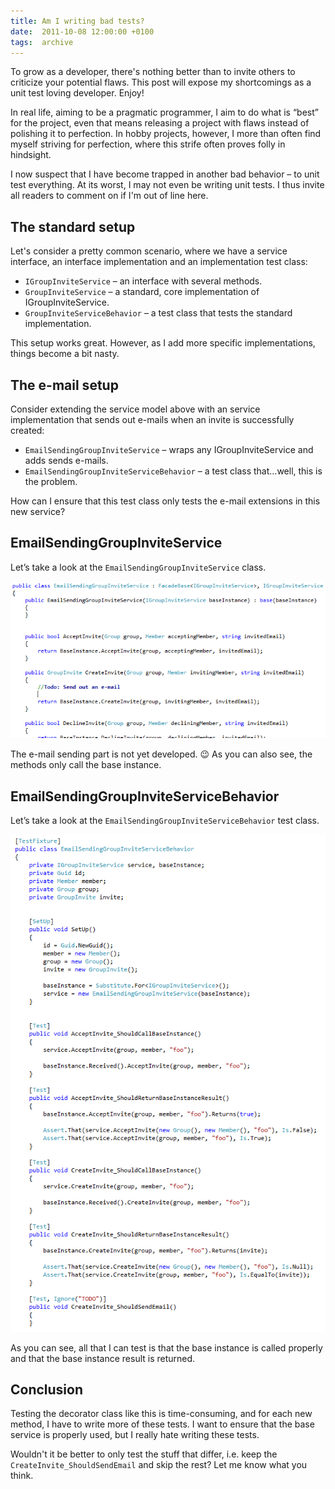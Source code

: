 ```yaml
---
title: Am I writing bad tests?
date:  2011-10-08 12:00:00 +0100
tags:  archive
---
```


To grow as a developer, there's nothing better than to invite others to criticize
your potential flaws. This post will expose my shortcomings as a unit test loving
developer. Enjoy!

In real life, aiming to be a pragmatic programmer, I aim to do what is “best” for
the project, even that means releasing a project with flaws instead of polishing
it to perfection. In hobby projects, however, I more than often find myself striving
for perfection, where this strife often proves folly in hindsight.

I now suspect that I have become trapped in another bad behavior – to unit test
everything. At its worst, I may not even be writing unit tests. I thus invite all
readers to comment on if I'm out of line here.


## The standard setup

Let's consider a pretty common scenario, where we have a service interface, an 
interface implementation and an implementation test class:

- `IGroupInviteService` – an interface with several methods.
- `GroupInviteService` – a standard, core implementation of IGroupInviteService.
- `GroupInviteServiceBehavior` – a test class that tests the standard implementation.

This setup works great. However, as I add more specific implementations, things become
a bit nasty.


## The e-mail setup

Consider extending the service model above with an service implementation that sends
out e-mails when an invite is successfully created:

- `EmailSendingGroupInviteService` – wraps any IGroupInviteService and adds sends e-mails.
- `EmailSendingGroupInviteServiceBehavior` – a test class that...well, this is the problem.

How can I ensure that this test class only tests the e-mail extensions in this new service?


## EmailSendingGroupInviteService

Let’s take a look at the `EmailSendingGroupInviteService` class.

![EmailSendingGroupInviteService](/assets/blog/11/1008-1.png "EmailSendingGroupInviteService")

The e-mail sending part is not yet developed. 😉 As you can also see, the methods only
call the base instance.


## EmailSendingGroupInviteServiceBehavior

Let’s take a look at the `EmailSendingGroupInviteServiceBehavior` test class.

![EmailSendingGroupInviteServiceBehavior](/assets/blog/11/1008-2.png "EmailSendingGroupInviteServiceBehavior")

As you can see, all that I can test is that the base instance is called properly
and that the base instance result is returned.


## Conclusion

Testing the decorator class like this is time-consuming, and for each new method,
I have to write more of these tests. I want to ensure that the base service is 
properly used, but I really hate writing these tests.

Wouldn't it be better to only test the stuff that differ, i.e. keep the
`CreateInvite_ShouldSendEmail` and skip the rest? Let me know what you think.